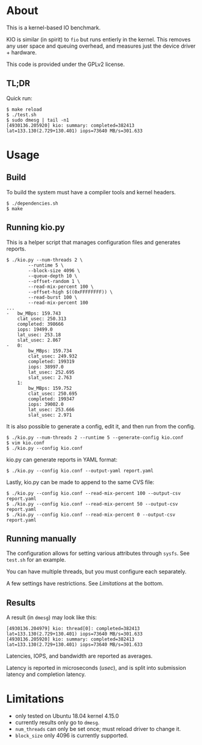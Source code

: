 # About

This is a kernel-based IO benchmark.

KIO is similar (in spirit) to `fio` but runs entierly in the kernel.  This
removes any user space and queuing overhead, and measures just the device
driver + hardware.

This code is provided under the GPLv2 license.

## TL;DR

Quick run:
```
$ make reload
$ ./test.sh
$ sudo dmesg | tail -n1
[4930136.205920] kio: summary: completed=382413 lat=133.130(2.729+130.401) iops=73640 MB/s=301.633
```

# Usage

## Build

To build the system must have a compiler tools and kernel headers.

```
$ ./dependencies.sh
$ make
```

## Running kio.py

This is a helper script that manages configuration files and generates
reports.

```
$ ./kio.py --num-threads 2 \
        --runtime 5 \
        --block-size 4096 \
        --queue-depth 10 \
        --offset-random 1 \
        --read-mix-percent 100 \
        --offset-high $((0xFFFFFFFF)) \
        --read-burst 100 \
        --read-mix-percent 100
...
-   bw_MBps: 159.743
    clat_usec: 250.313
    completed: 398666
    iops: 19499.0
    lat_usec: 253.18
    slat_usec: 2.867
-   0:
        bw_MBps: 159.734
        clat_usec: 249.932
        completed: 199319
        iops: 38997.0
        lat_usec: 252.695
        slat_usec: 2.763
    1:
        bw_MBps: 159.752
        clat_usec: 250.695
        completed: 199347
        iops: 39002.0
        lat_usec: 253.666
        slat_usec: 2.971
```

It is also possible to generate a config, edit it, and then run from the config.

```
$ ./kio.py --num-threads 2 --runtime 5 --generate-config kio.conf
$ vim kio.conf
$ ./kio.py --config kio.conf
```

kio.py can generate reports in YAML format:
```
$ ./kio.py --config kio.conf --output-yaml report.yaml
```

Lastly, kio.py can be made to append to the same CVS file:
```
$ ./kio.py --config kio.conf --read-mix-percent 100 --output-csv report.yaml
$ ./kio.py --config kio.conf --read-mix-percent 50 --output-csv report.yaml
$ ./kio.py --config kio.conf --read-mix-percent 0 --output-csv report.yaml
```

## Running manually

The configuration allows for setting various attributes through `sysfs`.
See `test.sh` for an example.

You can have multiple threads, but you must configure each separately.

A few settings have restrictions.  See *Limitations* at the bottom.

## Results

A result (in `dmesg`) may look like this:

```
[4930136.204979] kio: thread[0]: completed=382413 lat=133.130(2.729+130.401) iops=73640 MB/s=301.633
[4930136.205920] kio: summary: completed=382413 lat=133.130(2.729+130.401) iops=73640 MB/s=301.633
```

Latencies, IOPS, and bandwidth are reported as averages.

Latency is reported in microseconds (*usec*), and is split into submission latency and completion latency.

# Limitations

* only tested on Ubuntu 18.04 kernel 4.15.0
* currently results only go to `dmesg`.
* `num_threads` can only be set once; must reload driver to change it.
* `block_size` only 4096 is currently supported.
